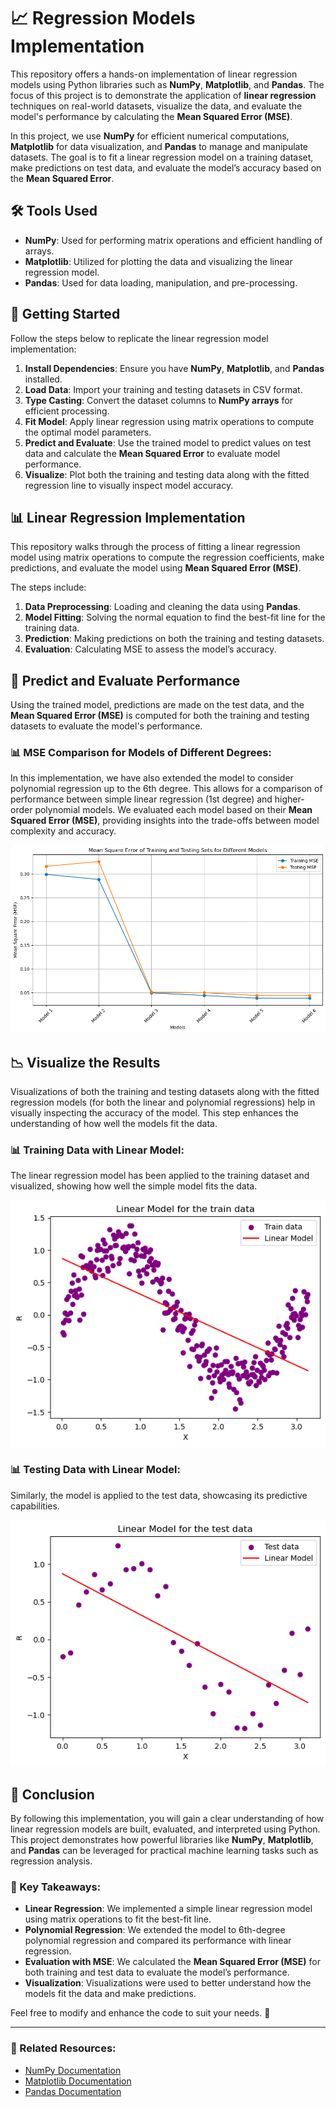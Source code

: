 # 📈 Regression Models Implementation

This repository offers a hands-on implementation of linear regression models using Python libraries such as **NumPy**, **Matplotlib**, and **Pandas**. The focus of this project is to demonstrate the application of **linear regression** techniques on real-world datasets, visualize the data, and evaluate the model's performance by calculating the **Mean Squared Error (MSE)**.

In this project, we use **NumPy** for efficient numerical computations, **Matplotlib** for data visualization, and **Pandas** to manage and manipulate datasets. The goal is to fit a linear regression model on a training dataset, make predictions on test data, and evaluate the model’s accuracy based on the **Mean Squared Error**.

## 🛠️ Tools Used
- **NumPy**: Used for performing matrix operations and efficient handling of arrays.
- **Matplotlib**: Utilized for plotting the data and visualizing the linear regression model.
- **Pandas**: Used for data loading, manipulation, and pre-processing.

## 🚀 Getting Started
Follow the steps below to replicate the linear regression model implementation:
1. **Install Dependencies**: Ensure you have **NumPy**, **Matplotlib**, and **Pandas** installed.
2. **Load Data**: Import your training and testing datasets in CSV format.
3. **Type Casting**: Convert the dataset columns to **NumPy arrays** for efficient processing.
4. **Fit Model**: Apply linear regression using matrix operations to compute the optimal model parameters.
5. **Predict and Evaluate**: Use the trained model to predict values on test data and calculate the **Mean Squared Error** to evaluate model performance.
6. **Visualize**: Plot both the training and testing data along with the fitted regression line to visually inspect model accuracy.

## 📊 Linear Regression Implementation
This repository walks through the process of fitting a linear regression model using matrix operations to compute the regression coefficients, make predictions, and evaluate the model using **Mean Squared Error (MSE)**.

The steps include:
1. **Data Preprocessing**: Loading and cleaning the data using **Pandas**.
2. **Model Fitting**: Solving the normal equation to find the best-fit line for the training data.
3. **Prediction**: Making predictions on both the training and testing datasets.
4. **Evaluation**: Calculating MSE to assess the model’s accuracy.

## 🔮 Predict and Evaluate Performance
Using the trained model, predictions are made on the test data, and the **Mean Squared Error (MSE)** is computed for both the training and testing datasets to evaluate the model's performance.

### 📊 MSE Comparison for Models of Different Degrees:
In this implementation, we have also extended the model to consider polynomial regression up to the 6th degree. This allows for a comparison of performance between simple linear regression (1st degree) and higher-order polynomial models. We evaluated each model based on their **Mean Squared Error (MSE)**, providing insights into the trade-offs between model complexity and accuracy.

![MSE Comparison](MSE-Comparison.png)

## 📉 Visualize the Results
Visualizations of both the training and testing datasets along with the fitted regression models (for both the linear and polynomial regressions) help in visually inspecting the accuracy of the model. This step enhances the understanding of how well the models fit the data.

### 📊 Training Data with Linear Model:

The linear regression model has been applied to the training dataset and visualized, showing how well the simple model fits the data.

![Training Data with Linear Model](linear_train.png)

### 📊 Testing Data with Linear Model:

Similarly, the model is applied to the test data, showcasing its predictive capabilities.

![Testing Data with Linear Model](linear_test.png)

## 🏁 Conclusion
By following this implementation, you will gain a clear understanding of how linear regression models are built, evaluated, and interpreted using Python. This project demonstrates how powerful libraries like **NumPy**, **Matplotlib**, and **Pandas** can be leveraged for practical machine learning tasks such as regression analysis.

### 🔮 Key Takeaways:
- **Linear Regression**: We implemented a simple linear regression model using matrix operations to fit the best-fit line.
- **Polynomial Regression**: We extended the model to 6th-degree polynomial regression and compared its performance with linear regression.
- **Evaluation with MSE**: We calculated the **Mean Squared Error (MSE)** for both training and test data to evaluate the model’s performance.
- **Visualization**: Visualizations were used to better understand how the models fit the data and make predictions.

Feel free to modify and enhance the code to suit your needs. 🚀

---

### 🔗 Related Resources:
- [NumPy Documentation](https://numpy.org/doc/)
- [Matplotlib Documentation](https://matplotlib.org/stable/contents.html)
- [Pandas Documentation](https://pandas.pydata.org/docs/)
